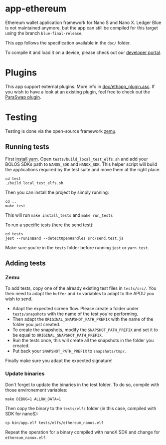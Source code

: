 # app-ethereum
Ethereum wallet application framework for Nano S and Nano X.
Ledger Blue is not maintained anymore, but the app can still be compiled for this target using the branch `blue-final-release`.

This app follows the specification available in the `doc/` folder.

To compile it and load it on a device, please check out our [developer portal](https://developers.ledger.com/docs/NA/start_here/).

# Plugins

This app support external plugins. More info in [doc/ethapp_plugin.asc](https://github.com/LedgerHQ/app-ethereum/blob/master/doc/ethapp_plugins.asc). If you wish to have a look at an existing plugin, feel free to check out the [ParaSwap plugin](https://github.com/LedgerHQ/app-plugin-paraswap).

# Testing

Testing is done via the open-source framework [zemu](https://github.com/Zondax/zemu).

## Running tests

First [install yarn](https://classic.yarnpkg.com/en/docs/install/#debian-stable).
Open `tests/build_local_test_elfs.sh` and add your BOLOS SDKs path to `NANOS_SDK` and `NANOX_SDK`.
This helper script will build the applications required by the test suite and move them at the right place.
```
cd test
./build_local_test_elfs.sh
```
Then you can install the project by simply running:
```
cd ..
make test
```
This will run `make install_tests` and `make run_tests`

To run a specific tests (here the send test):
```
cd tests
jest --runInBand --detectOpenHandles src/send.test.js
```

Make sure you're in the `tests` folder before running `jest` or `yarn test`.


## Adding tests

### Zemu

To add tests, copy one of the already existing test files in `tests/src/`.
You then need to adapt the `buffer` and `tx` variables to adapt to the APDU you wish to send.

- Adapt the expected screen flow. Please create a folder under `tests/snapshots` with the name of the test you're performing.
- Then adapt the `ORIGINAL_SNAPSHOT_PATH_PREFIX` with the name of the folder you just created.
- To create the snapshots, modify the `SNAPSHOT_PATH_PREFIX` and set it to be equal to `ORIGINAL_SNAPSHOT_PATH_PREFIX`.
- Run the tests once, this will create all the snapshots in the folder you created.
- Put back your `SNAPSHOT_PATH_PREFIX` to `snapshots/tmp/`.

Finally make sure you adapt the expected signature!

### Update binaries

Don't forget to update the binaries in the test folder. To do so, compile with those environement variables:
```
make DEBUG=1 ALLOW_DATA=1
```

Then copy the binary to the `tests/elfs` folder (in this case, compiled with SDK for nanoS):
```
cp bin/app.elf tests/elfs/ethereum_nanos.elf
```

Repeat the operation for a binary compiled with nanoX SDK and change for `ethereum_nanox.elf`.
